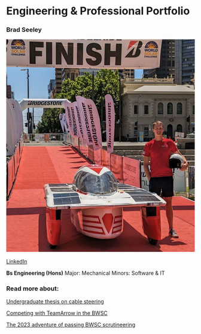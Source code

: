 # Engineering & Professional Portfolio

### Brad Seeley

![self picture of me](./imgs/self-pic.png)

[LinkedIn](https://www.linkedin.com/in/brad-seeley/)

**Bs Engineering (Hons)**
	Major: Mechanical
	Minors: Software & IT

### Read more about:
[Undergraduate thesis on cable steering](./pages/thesis.html)

[Competing with TeamArrow in the BWSC](/.pages/BWSC.html)

[The 2023 adventure of passing BWSC scrutineering](./pages/solar-car-certification.html)
